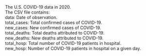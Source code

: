 The U.S. COVID-19 data in 2020.  
The CSV file contains:  
data: Date of observation.  
total_cases: Total confirmed cases of COVID-19.  
new_cases: New confirmed cases of COVID-19.  
total_deaths: Total deaths attributed to COVID-19.  
new_deaths: New deaths attributed to COVID-19.  
total_hosp: Total number of COVID-19 patients in hospital.  
new_hosp: Number of COVID-19 patients in hospital on a given day.  
